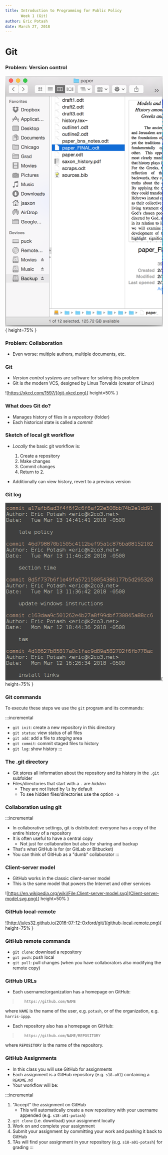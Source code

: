 ```yaml
---
title: Introduction to Programming for Public Policy
       Week 1 (Git)
author: Eric Potash
date: March 27, 2018
---
```

# Git

### Problem: Version control

![Typical writing process](college_papers.png){ height=75% }

### Problem: Collaboration

* Even worse: multiple authors, multiple documents, etc.

### Git

* *Version control systems* are software for solving this problem
* Git is _the_ modern VCS, designed by Linus Torvalds (creator of Linux)

![https://xkcd.com/1597/](git-xkcd.png){ height=50% }

### What does Git do?
* Manages history of files in a *repository* (folder)
* Each historical state is called a *commit*

### Sketch of local git workflow
* *Locally* the basic git workflow is:
    1. Create a repository
    2. Make changes
    3. Commit changes
    4. Return to 2.

* Additionally can view history, revert to a previous version

### Git log
![Repository history (`git log`)](git-log.png){ height=75% }


### Git commands
To execute these steps we use the `git` program and its commands:

:::incremental
* `git init`: create a new repository in this directory
* `git status`: view status of all files
* `git add`: add a file to *staging* area
* `git commit`: commit staged files to history
* `git log`: show history
:::

### The .git directory
* Git stores all information about the repository and its history in the `.git` subfolder
* Files/directories that start with a `.` are *hidden*
    * They are not listed by `ls` by default
    * To see hidden files/directories use the option `-a`

### Collaboration using git
:::incremental
* In collaborative settings, git is distributed: everyone has a copy of the entire history of a repository
* It is often useful to have a central copy
    * Not just for collaboration but also for sharing and backup
* That's what GitHub is for (or GitLab or Bitbucket)
* You can think of GitHub as a "dumb" collaborator
:::

### Client-server model
* GitHub works in the classic client-server model
* This is the same model that powers the Internet and other services

![https://en.wikipedia.org/wiki/File:Client-server-model.svg](Client-server-model.svg.png){ height=50% }

### GitHub local-remote
![http://jules32.github.io/2016-07-12-Oxford/git/](github-local-remote.png){ height=75% }

### GitHub remote commands
* `git clone`: download a repository
* `git push`: push local
* `git pull`: pull changes (when you have collaborators also modifying the remote copy)

### GitHub URLs
* Each username/organization has a homepage on GitHub:

>        https://github.com/NAME

where `NAME` is the name of the user, e.g. `potash`, or of the organization, e.g. `harris-ippp`.

* Each repository also has a homepage on GitHub:

>        https://github.com/NAME/REPOSITORY

where `REPOSITORY` is the name of the repository.

### GitHub Assignments
* In this class you will use GitHub for assignments
* Each assignment is a GitHub repository (e.g. `s18-a01`) containing a `README.md`
* Your workflow will be:

:::incremental
1. "Accept" the assignment on GitHub
    - This will automatically create a new repository with your username appended (e.g. `s18-a01-potash`)
3. `git clone` (i.e. download) your assignment locally
4. Work on and complete your assignment
5. Submit your assignment by committing your work and pushing it back to GitHub
6. TAs will find your assignment in your repository (e.g. `s18-a01-potash`) for grading
:::
